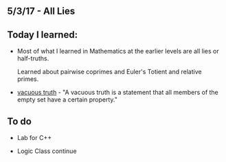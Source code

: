 ## 5/3/17 - All Lies

## Today I learned:

- Most of what I learned in Mathematics at the earlier levels are all lies or half-truths.

  Learned about pairwise coprimes and Euler's Totient and relative primes. 
  
- [vacuous truth](https://en.wikipedia.org/wiki/Vacuous_truth) - "A vacuous truth is a statement that all members of the empty set
  have a certain property."
  
## To do 

- Lab for C++

- Logic Class continue 
